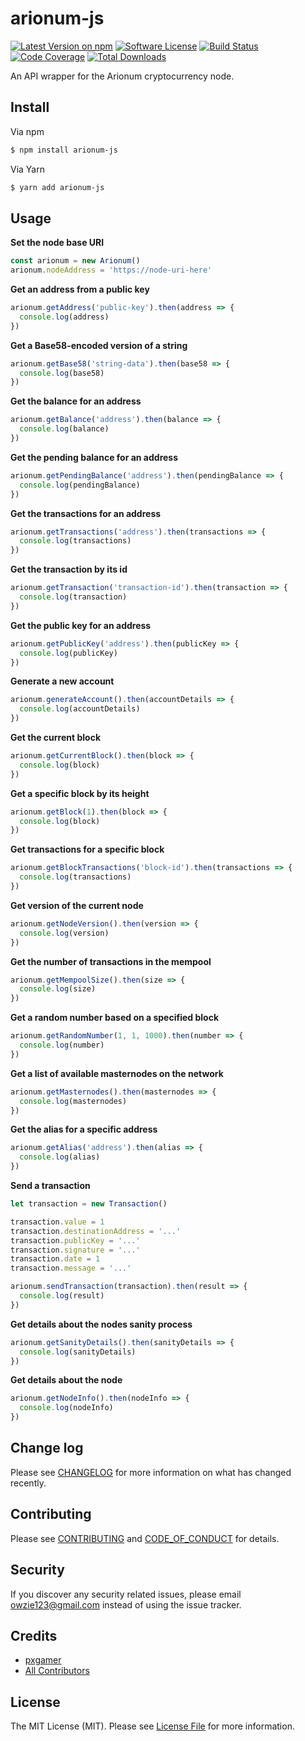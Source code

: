 # arionum-js

[![Latest Version on npm][ico-version]][link-npm]
[![Software License][ico-license]](LICENSE.md)
[![Build Status][ico-travis]][link-travis]
[![Code Coverage][ico-code-quality]][link-code-quality]
[![Total Downloads][ico-downloads]][link-downloads]

An API wrapper for the Arionum cryptocurrency node.

## Install

Via npm

```bash
$ npm install arionum-js
```

Via Yarn

```bash
$ yarn add arionum-js
```

## Usage

**Set the node base URI**

```js
const arionum = new Arionum()
arionum.nodeAddress = 'https://node-uri-here'
```

**Get an address from a public key**

```js
arionum.getAddress('public-key').then(address => {
  console.log(address)
})
```

**Get a Base58-encoded version of a string**

```js
arionum.getBase58('string-data').then(base58 => {
  console.log(base58)
})
```

**Get the balance for an address**

```js
arionum.getBalance('address').then(balance => {
  console.log(balance)
})
```

**Get the pending balance for an address**

```js
arionum.getPendingBalance('address').then(pendingBalance => {
  console.log(pendingBalance)
})
```

**Get the transactions for an address**

```js
arionum.getTransactions('address').then(transactions => {
  console.log(transactions)
})
```

**Get the transaction by its id**

```js
arionum.getTransaction('transaction-id').then(transaction => {
  console.log(transaction)
})
```

**Get the public key for an address**

```js
arionum.getPublicKey('address').then(publicKey => {
  console.log(publicKey)
})
```

**Generate a new account**

```js
arionum.generateAccount().then(accountDetails => {
  console.log(accountDetails)
})
```

**Get the current block**

```js
arionum.getCurrentBlock().then(block => {
  console.log(block)
})
```

**Get a specific block by its height**

```js
arionum.getBlock(1).then(block => {
  console.log(block)
})
```

**Get transactions for a specific block**

```js
arionum.getBlockTransactions('block-id').then(transactions => {
  console.log(transactions)
})
```

**Get version of the current node**

```js
arionum.getNodeVersion().then(version => {
  console.log(version)
})
```

**Get the number of transactions in the mempool**

```js
arionum.getMempoolSize().then(size => {
  console.log(size)
})
```

**Get a random number based on a specified block**

```js
arionum.getRandomNumber(1, 1, 1000).then(number => {
  console.log(number)
})
```

**Get a list of available masternodes on the network**

```js
arionum.getMasternodes().then(masternodes => {
  console.log(masternodes)
})
```

**Get the alias for a specific address**

```js
arionum.getAlias('address').then(alias => {
  console.log(alias)
})
```

**Send a transaction**

```js
let transaction = new Transaction()

transaction.value = 1
transaction.destinationAddress = '...'
transaction.publicKey = '...'
transaction.signature = '...'
transaction.date = 1
transaction.message = '...'

arionum.sendTransaction(transaction).then(result => {
  console.log(result)
})
```

**Get details about the nodes sanity process**

```js
arionum.getSanityDetails().then(sanityDetails => {
  console.log(sanityDetails)
})
```

**Get details about the node**

```js
arionum.getNodeInfo().then(nodeInfo => {
  console.log(nodeInfo)
})
```

## Change log

Please see [CHANGELOG](CHANGELOG.md) for more information on what has changed recently.

## Contributing

Please see [CONTRIBUTING](.github/CONTRIBUTING.md) and [CODE_OF_CONDUCT](.github/CODE_OF_CONDUCT.md) for details.

## Security

If you discover any security related issues, please email owzie123@gmail.com instead of using the issue tracker.

## Credits

- [pxgamer][link-author]
- [All Contributors][link-contributors]

## License

The MIT License (MIT). Please see [License File](LICENSE.md) for more information.

[ico-version]: https://img.shields.io/npm/v/arionum-js.svg?style=flat-square
[ico-license]: https://img.shields.io/badge/license-MIT-brightgreen.svg?style=flat-square
[ico-travis]: https://img.shields.io/travis/pxgamer/arionum-js/master.svg?style=flat-square
[ico-code-quality]: https://img.shields.io/codecov/c/github/pxgamer/arionum-js.svg?style=flat-square
[ico-downloads]: https://img.shields.io/npm/dt/arionum-js.svg?style=flat-square

[link-npm]: https://www.npmjs.com/package/arionum-js
[link-travis]: https://travis-ci.com/pxgamer/arionum-js
[link-code-quality]: https://codecov.io/gh/pxgamer/arionum-js
[link-downloads]: https://www.npmjs.com/package/arionum-js
[link-author]: https://github.com/pxgamer
[link-contributors]: ../../contributors
